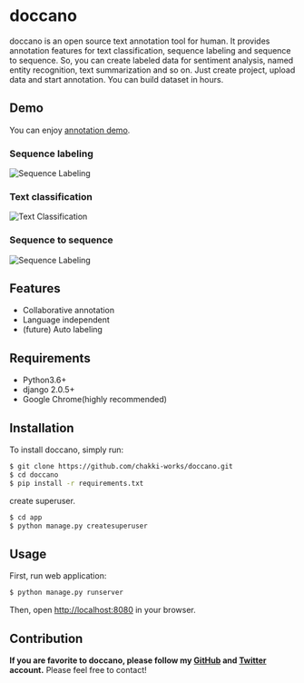 # doccano

doccano is an open source text annotation tool for human. It provides annotation features for text classification, sequence labeling and sequence to sequence. So, you can create labeled data for sentiment analysis, named entity recognition, text summarization and so on. Just create project, upload data and start annotation. You can build dataset in hours.

## Demo

You can enjoy [annotation demo](http://doccano.herokuapp.com).

### Sequence labeling

![Sequence Labeling](http://via.placeholder.com/600x400)

### Text classification

![Text Classification](http://via.placeholder.com/600x400)

### Sequence to sequence

![Sequence Labeling](http://via.placeholder.com/600x400)

## Features

* Collaborative annotation
* Language independent
* (future) Auto labeling

## Requirements

* Python3.6+
* django 2.0.5+
* Google Chrome(highly recommended)

## Installation

To install doccano, simply run:

```bash
$ git clone https://github.com/chakki-works/doccano.git
$ cd doccano
$ pip install -r requirements.txt
```

create superuser.

```bash
$ cd app
$ python manage.py createsuperuser
```

## Usage

First, run web application:

```bash
$ python manage.py runserver
```

Then, open <http://localhost:8080> in your browser.

## Contribution

**If you are favorite to doccano, please follow my [GitHub](https://github.com/Hironsan) and [Twitter](https://twitter.com/Hironsan13) account.** Please feel free to contact!